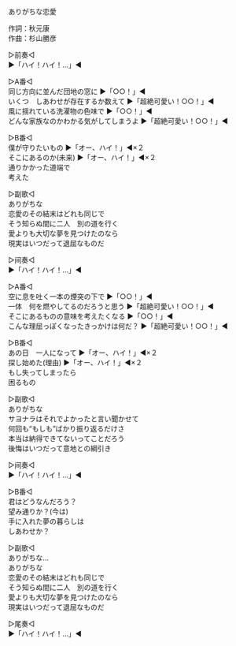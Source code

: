 ありがちな恋愛  
  
作詞：秋元康  
作曲：杉山勝彦  
  
▷前奏◁  
▶「ハイ！ハイ！…」◀   
  
▷A番◁  
同じ方向に並んだ団地の窓に ▶「○○！」◀   
いくつ　しあわせが存在するか数えて ▶「超絶可愛い！○○！」◀   
風に揺れている洗濯物の色味で ▶「○○！」◀   
どんな家族なのかわかる気がしてしまうよ ▶「超絶可愛い！○○！」◀   
  
▷B番◁  
僕が守りたいもの ▶「オー、ハイ！」◀×２   
そこにあるのか(未来) ▶「オー、ハイ！」◀×２   
通りかかった道端で  
考えた  
  
▷副歌◁  
ありがちな  
恋愛のその結末はどれも同じで  
そう知らぬ間に二人　別の道を行く  
愛よりも大切な夢を見つけたのなら  
現実はいつだって退屈なものだ  
  
▷间奏◁  
▶「ハイ！ハイ！…」◀   
  
▷A番◁  
空に息を吐く一本の煙突の下で ▶「○○！」◀   
一体　何を燃やしてるのだろうと思う ▶「超絶可愛い！○○！」◀   
そこにあるものの意味を考えたくなる ▶「○○！」◀   
こんな理屈っぽくなったきっかけは何だ？ ▶「超絶可愛い！○○！」◀   
  
▷B番◁  
あの日　一人になって ▶「オー、ハイ！」◀×２   
探し始めた(理由) ▶「オー、ハイ！」◀×２   
もし失ってしまったら  
困るもの  
  
▷副歌◁  
ありがちな  
サヨナラはそれでよかったと言い聞かせて  
何回も“もしも”ばかり振り返るだけさ  
本当は納得できてないってことだろう  
後悔はいつだって意地との綱引き  
  
▷间奏◁  
▶「ハイ！ハイ！…」◀   
  
▷B番◁  
君はどうなんだろう？  
望み通りか？(今は)  
手に入れた夢の暮らしは  
しあわせか？  
  
▷副歌◁  
ありがちな…  
ありがちな  
恋愛のその結末はどれも同じで  
そう知らぬ間に二人　別の道を行く  
愛よりも大切な夢を見つけたのなら  
現実はいつだって退屈なものだ  
  
▷尾奏◁  
▶「ハイ！ハイ！…」◀   

